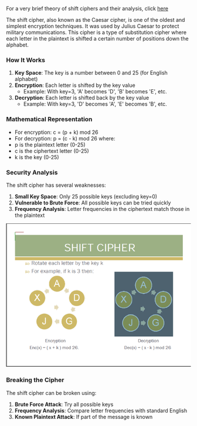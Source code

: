 For a very brief theory of shift ciphers and their analysis, click [here](docs/shiftcipher.pdf)

The shift cipher, also known as the Caesar cipher, is one of the oldest and simplest encryption techniques. It was used by Julius Caesar to protect military communications. This cipher is a type of substitution cipher where each letter in the plaintext is shifted a certain number of positions down the alphabet.

### How It Works

1. **Key Space**: The key is a number between 0 and 25 (for English alphabet)
2. **Encryption**: Each letter is shifted by the key value
   - Example: With key=3, 'A' becomes 'D', 'B' becomes 'E', etc.
3. **Decryption**: Each letter is shifted back by the key value
   - Example: With key=3, 'D' becomes 'A', 'E' becomes 'B', etc.

### Mathematical Representation

- For encryption: c = (p + k) mod 26
- For decryption: p = (c - k) mod 26
  where:
- p is the plaintext letter (0-25)
- c is the ciphertext letter (0-25)
- k is the key (0-25)

### Security Analysis

The shift cipher has several weaknesses:

1. **Small Key Space**: Only 25 possible keys (excluding key=0)
2. **Vulnerable to Brute Force**: All possible keys can be tried quickly
3. **Frequency Analysis**: Letter frequencies in the ciphertext match those in the plaintext

<img src="images/image1.png">

### Breaking the Cipher

The shift cipher can be broken using:

1. **Brute Force Attack**: Try all possible keys
2. **Frequency Analysis**: Compare letter frequencies with standard English
3. **Known Plaintext Attack**: If part of the message is known
